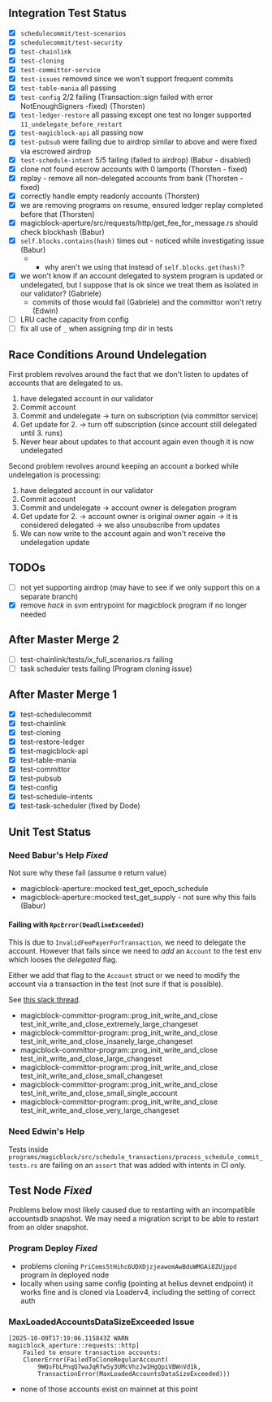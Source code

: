 ## Integration Test Status

- [x] `schedulecommit/test-scenarios`
- [x] `schedulecommit/test-security`
- [x] `test-chainlink`
- [x] `test-cloning`
- [x] `test-committor-service`
- [x] `test-issues` removed since we won't support frequent commits
- [x] `test-table-mania` all passing
- [x] `test-config` 2/2 failing (Transaction::sign failed with error NotEnoughSigners -fixed) (Thorsten)
- [x] `test-ledger-restore`  all passing except one test no longer supported
`11_undelegate_before_restart`
- [x] `test-magicblock-api` all passing now
- [x] `test-pubsub` were failing due to airdrop similar to above and were fixed via escrowed airdrop
- [x] `test-schedule-intent` 5/5 failing (failed to airdrop) (Babur - disabled)
- [x] clone not found escrow accounts with 0 lamports (Thorsten - fixed)
- [x] replay - remove all non-delegated accounts from bank (Thorsten - fixed)
- [x] correctly handle empty readonly accounts (Thorsten)
- [x] we are removing programs on resume, ensured ledger replay completed before that (Thorsten)
- [x] magicblock-aperture/src/requests/http/get_fee_for_message.rs should check blockhash (Babur)
- [x] `self.blocks.contains(hash)` times out - noticed while investigating issue (Babur)
    - + why aren't we using that instead of `self.blocks.get(hash)`?
- [x] we won't know if an account delegated to system program is updated or undelegated, but I
  suppose that is ok since we treat them as isolated in our validator? (Gabriele)
  - commits of those would fail (Gabriele) and the committor won't retry (Edwin)
- [ ] LRU cache capacity from config
- [ ] fix all use of `_` when assigning tmp dir in tests

## Race Conditions Around Undelegation

First problem revolves around the fact that we don't listen to updates of accounts that are
delegated to us.

1. have delegated account in our validator
2. Commit account
3. Commit and undelegate -> turn on subscription (via committor service)
4. Get update for 2. -> turn off subscription (since account still delegated until 3. runs)
5. Never hear about updates to that account again even though it is now undelegated

Second problem revolves around keeping an account a borked while undelegation is processing:

1. have delegated account in our validator
2. Commit account
3. Commit and undelegate -> account owner is delegation program
4. Get update for 2.
    -> account owner is original owner again -> it is considered delegated
    -> we also unsubscribe from updates
5. We can now write to the account again and won't receive the undelegation update


## TODOs

- [ ] not yet supporting airdrop (may have to see if we only support this on a separate branch)
- [x] remove _hack_ in svm entrypoint for magicblock program if no longer needed

## After Master Merge 2

- [ ] test-chainlink/tests/ix_full_scenarios.rs failing
- [ ] task scheduler tests failing (Program cloning issue)

## After Master Merge 1

- [x] test-schedulecommit
- [x] test-chainlink
- [x] test-cloning
- [x] test-restore-ledger
- [x] test-magicblock-api
- [x] test-table-mania
- [x] test-committor
- [x] test-pubsub
- [x] test-config
- [x] test-schedule-intents
- [x] test-task-scheduler (fixed by Dode)

## Unit Test Status

### Need Babur's Help _Fixed_

Not sure why these fail (assume `0` return value)

- magicblock-aperture::mocked test_get_epoch_schedule
- magicblock-aperture::mocked test_get_supply - not sure why this fails (Babur)

#### Failing with `RpcError(DeadlineExceeded)`

This is due to `InvalidFeePayerForTransaction`, we need to delegate the account.
However that fails since we need to _add_ an `Account` to the test env which looses the
_delegated_ flag.

Either we add that flag to the `Account` struct or we need to modify the account via a
transaction in the test (not sure if that is possible).

See [this slack thread](https://magicblock-labs.slack.com/archives/C07QF4P5HJ8/p1760608866099959).

- magicblock-committor-program::prog_init_write_and_close test_init_write_and_close_extremely_large_changeset
- magicblock-committor-program::prog_init_write_and_close test_init_write_and_close_insanely_large_changeset
- magicblock-committor-program::prog_init_write_and_close test_init_write_and_close_large_changeset
- magicblock-committor-program::prog_init_write_and_close test_init_write_and_close_small_changeset
- magicblock-committor-program::prog_init_write_and_close test_init_write_and_close_small_single_account
- magicblock-committor-program::prog_init_write_and_close test_init_write_and_close_very_large_changeset

### Need Edwin's Help

Tests inside `programs/magicblock/src/schedule_transactions/process_schedule_commit_tests.rs`
are failing on an `assert` that was added with intents in CI only.

## Test Node _Fixed_

Problems below most likely caused due to restarting with an incompatible accountsdb snapshot.
We may need a migration script to be able to restart from an older snapshot.

### Program Deploy _Fixed_

- problems cloning `PriCems5tHihc6UDXDjzjeawomAwBduWMGAi8ZUjppd` program in deployed node
- locally when using same config (pointing at helius devnet endpoint) it works fine and is
cloned via Loaderv4, including the setting of correct auth

### MaxLoadedAccountsDataSizeExceeded Issue

```
[2025-10-09T17:19:06.115843Z WARN  magicblock_aperture::requests::http]
    Failed to ensure transaction accounts:
    ClonerError(FailedToCloneRegularAccount(
        9WQsFbLPnqQ7waJqRfwSy3UMcVhzJw1HgQpiVBWnVd1k,
        TransactionError(MaxLoadedAccountsDataSizeExceeded)))
```

- none of those accounts exist on mainnet at this point
